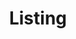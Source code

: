 ---
title: Listing
_template: detail
model: 1999 ACURA 3.2TL
price: 
mileage: 82,500 miles
owner:
engine: 
transmission:
drive:

---
